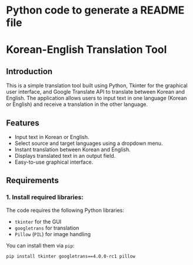 # Python code to generate a README file

# Korean-English Translation Tool

## Introduction
This is a simple translation tool built using Python, Tkinter for the graphical user interface, and Google Translate API to translate between Korean and English. The application allows users to input text in one language (Korean or English) and receive a translation in the other language.

## Features
- Input text in Korean or English.
- Select source and target languages using a dropdown menu.
- Instant translation between Korean and English.
- Displays translated text in an output field.
- Easy-to-use graphical interface.

## Requirements

### 1. Install required libraries:
The code requires the following Python libraries:
- `tkinter` for the GUI
- `googletrans` for translation
- `Pillow` (`PIL`) for image handling

You can install them via `pip`:

```bash
pip install tkinter googletrans==4.0.0-rc1 pillow
